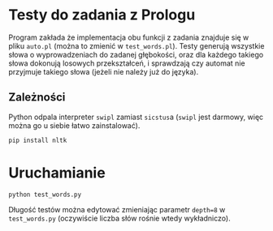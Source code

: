 # Testy do zadania z Prologu

Program zakłada że implementacja obu funkcji z zadania znajduje się w pliku `auto.pl` (można to zmienić w `test_words.pl`).
Testy generują wszystkie słowa o wyprowadzeniach do zadanej głębokości, oraz dla każdego takiego słowa dokonują losowych przekształceń, i sprawdzają czy automat nie przyjmuje takiego słowa (jeżeli nie należy już do języka).

## Zależności

Python odpala interpreter `swipl` zamiast `sicstus`a (`swipl` jest darmowy, więc można go u siebie łatwo zainstalować).

```bash
pip install nltk
```

# Uruchamianie

```bash
python test_words.py
```

Długość testów można edytować zmieniając parametr `depth=8` w `test_words.py` (oczywiście liczba słów rośnie wtedy wykładniczo).
